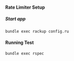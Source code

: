 #### Rate Limiter Setup


##### Start app
`bundle exec rackup config.ru`

#### Running Test
`bundle exec rspec`